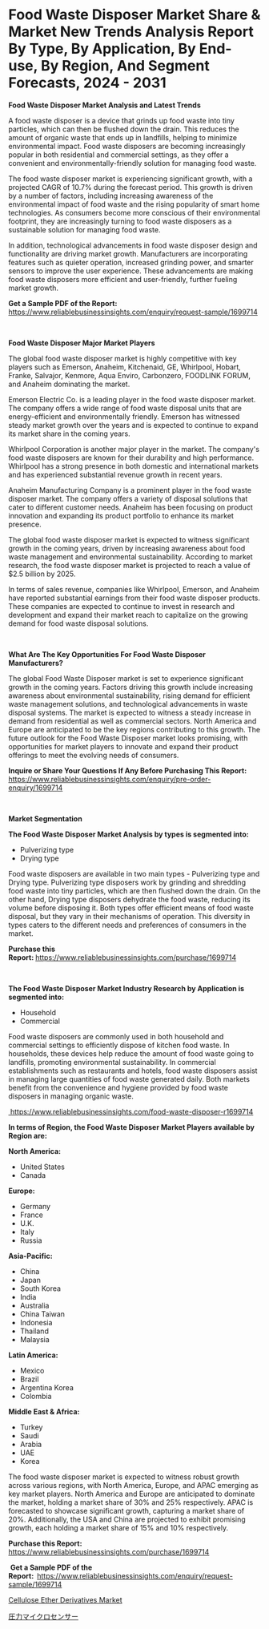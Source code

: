 <p><h1>Food Waste Disposer Market Share & Market New Trends Analysis Report By Type, By Application, By End-use, By Region, And Segment Forecasts, 2024 - 2031</h1></p><p><strong>Food Waste Disposer Market Analysis and Latest Trends</strong></p>
<p><p>A food waste disposer is a device that grinds up food waste into tiny particles, which can then be flushed down the drain. This reduces the amount of organic waste that ends up in landfills, helping to minimize environmental impact. Food waste disposers are becoming increasingly popular in both residential and commercial settings, as they offer a convenient and environmentally-friendly solution for managing food waste.</p><p>The food waste disposer market is experiencing significant growth, with a projected CAGR of 10.7% during the forecast period. This growth is driven by a number of factors, including increasing awareness of the environmental impact of food waste and the rising popularity of smart home technologies. As consumers become more conscious of their environmental footprint, they are increasingly turning to food waste disposers as a sustainable solution for managing food waste.</p><p>In addition, technological advancements in food waste disposer design and functionality are driving market growth. Manufacturers are incorporating features such as quieter operation, increased grinding power, and smarter sensors to improve the user experience. These advancements are making food waste disposers more efficient and user-friendly, further fueling market growth.</p></p>
<p><strong>Get a Sample PDF of the Report:&nbsp;</strong> <a href="https://www.reliablebusinessinsights.com/enquiry/request-sample/1699714">https://www.reliablebusinessinsights.com/enquiry/request-sample/1699714</a></p>
<p>&nbsp;</p>
<p><strong>Food Waste Disposer Major Market Players</strong></p>
<p><p>The global food waste disposer market is highly competitive with key players such as Emerson, Anaheim, Kitchenaid, GE, Whirlpool, Hobart, Franke, Salvajor, Kenmore, Aqua Enviro, Carbonzero, FOODLINK FORUM, and Anaheim dominating the market.</p><p>Emerson Electric Co. is a leading player in the food waste disposer market. The company offers a wide range of food waste disposal units that are energy-efficient and environmentally friendly. Emerson has witnessed steady market growth over the years and is expected to continue to expand its market share in the coming years.</p><p>Whirlpool Corporation is another major player in the market. The company's food waste disposers are known for their durability and high performance. Whirlpool has a strong presence in both domestic and international markets and has experienced substantial revenue growth in recent years.</p><p>Anaheim Manufacturing Company is a prominent player in the food waste disposer market. The company offers a variety of disposal solutions that cater to different customer needs. Anaheim has been focusing on product innovation and expanding its product portfolio to enhance its market presence.</p><p>The global food waste disposer market is expected to witness significant growth in the coming years, driven by increasing awareness about food waste management and environmental sustainability. According to market research, the food waste disposer market is projected to reach a value of $2.5 billion by 2025.</p><p>In terms of sales revenue, companies like Whirlpool, Emerson, and Anaheim have reported substantial earnings from their food waste disposer products. These companies are expected to continue to invest in research and development and expand their market reach to capitalize on the growing demand for food waste disposal solutions.</p></p>
<p>&nbsp;</p>
<p><strong>What Are The Key Opportunities For Food Waste Disposer Manufacturers?</strong></p>
<p><p>The global Food Waste Disposer market is set to experience significant growth in the coming years. Factors driving this growth include increasing awareness about environmental sustainability, rising demand for efficient waste management solutions, and technological advancements in waste disposal systems. The market is expected to witness a steady increase in demand from residential as well as commercial sectors. North America and Europe are anticipated to be the key regions contributing to this growth. The future outlook for the Food Waste Disposer market looks promising, with opportunities for market players to innovate and expand their product offerings to meet the evolving needs of consumers.</p></p>
<p><strong>Inquire or Share Your Questions If Any Before Purchasing This Report:</strong> <a href="https://www.reliablebusinessinsights.com/enquiry/pre-order-enquiry/1699714">https://www.reliablebusinessinsights.com/enquiry/pre-order-enquiry/1699714</a></p>
<p>&nbsp;</p>
<p><strong>Market Segmentation</strong></p>
<p><strong>The Food Waste Disposer Market Analysis by types is segmented into:</strong></p>
<p><ul><li>Pulverizing type</li><li>Drying type</li></ul></p>
<p><p>Food waste disposers are available in two main types - Pulverizing type and Drying type. Pulverizing type disposers work by grinding and shredding food waste into tiny particles, which are then flushed down the drain. On the other hand, Drying type disposers dehydrate the food waste, reducing its volume before disposing it. Both types offer efficient means of food waste disposal, but they vary in their mechanisms of operation. This diversity in types caters to the different needs and preferences of consumers in the market.</p></p>
<p><strong>Purchase this Report:&nbsp;</strong><a href="https://www.reliablebusinessinsights.com/purchase/1699714">https://www.reliablebusinessinsights.com/purchase/1699714</a></p>
<p>&nbsp;</p>
<p><strong>The Food Waste Disposer Market Industry Research by Application is segmented into:</strong></p>
<p><ul><li>Household</li><li>Commercial</li></ul></p>
<p><p>Food waste disposers are commonly used in both household and commercial settings to efficiently dispose of kitchen food waste. In households, these devices help reduce the amount of food waste going to landfills, promoting environmental sustainability. In commercial establishments such as restaurants and hotels, food waste disposers assist in managing large quantities of food waste generated daily. Both markets benefit from the convenience and hygiene provided by food waste disposers in managing organic waste.</p></p>
<p><a href="https://www.reliablebusinessinsights.com/food-waste-disposer-r1699714">&nbsp;https://www.reliablebusinessinsights.com/food-waste-disposer-r1699714</a></p>
<p><strong>In terms of Region, the Food Waste Disposer Market Players available by Region are:</strong></p>
<p>
    <p> <strong> North America: </strong>
        <ul>
            <li>United States</li>
            <li>Canada</li>
        </ul>
        </p> 
    <p> <strong> Europe: </strong>
        <ul>
            <li>Germany</li>
            <li>France</li>
            <li>U.K.</li>
            <li>Italy</li>
            <li>Russia</li>
        </ul>
        </p> 
    <p> <strong> Asia-Pacific: </strong>
        <ul>
            <li>China</li>
            <li>Japan</li>
            <li>South Korea</li>
            <li>India</li>
            <li>Australia</li>
            <li>China Taiwan</li>
            <li>Indonesia</li>
            <li>Thailand</li>
            <li>Malaysia</li>
        </ul>
        </p> 
    <p> <strong> Latin America: </strong>
        <ul>
            <li>Mexico</li>
            <li>Brazil</li>
            <li>Argentina Korea</li>
            <li>Colombia</li>
        </ul>
        </p> 
    <p> <strong> Middle East & Africa: </strong>
        <ul>
            <li>Turkey</li>
            <li>Saudi</li>
            <li>Arabia</li>
            <li>UAE</li>
            <li>Korea</li>
        </ul>
    </p>
    </p>
<p><p>The food waste disposer market is expected to witness robust growth across various regions, with North America, Europe, and APAC emerging as key market players. North America and Europe are anticipated to dominate the market, holding a market share of 30% and 25% respectively. APAC is forecasted to showcase significant growth, capturing a market share of 20%. Additionally, the USA and China are projected to exhibit promising growth, each holding a market share of 15% and 10% respectively.</p></p>
<p><strong>Purchase this Report: </strong><a href="https://www.reliablebusinessinsights.com/purchase/1699714">https://www.reliablebusinessinsights.com/purchase/1699714</a></p>
<p>&nbsp;<strong>Get a Sample PDF of the Report:&nbsp;&nbsp;</strong><a href="https://www.reliablebusinessinsights.com/enquiry/request-sample/1699714">https://www.reliablebusinessinsights.com/enquiry/request-sample/1699714</a></p>
<p><strong></strong></p>
<p><p><a href="https://github.com/jodemen/Market-Research-Report-List-3/blob/main/cellulose-ether-derivatives-market.md">Cellulose Ether Derivatives Market</a></p><p><a href="https://github.com/JessKilback/Market-Research-Report-List-1/blob/main/2026756123086.md">圧力マイクロセンサー</a></p></p>